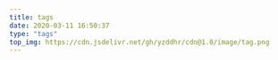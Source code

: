 ```yaml
---
title: tags
date: 2020-03-11 16:50:37
type: "tags"
top_img: https://cdn.jsdelivr.net/gh/yzddhr/cdn@1.0/image/tag.png
---
```

